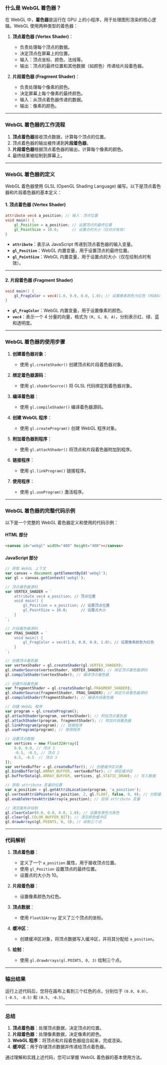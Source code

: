 ### 什么是 WebGL 着色器？

在 WebGL 中，**着色器**是运行在 GPU 上的小程序，用于处理图形渲染的核心逻辑。WebGL 使用两种类型的着色器：

1. **顶点着色器 (Vertex Shader)**：
   - 负责处理每个顶点的数据。
   - 决定顶点在屏幕上的位置。
   - 输入：顶点坐标、颜色、法线等。
   - 输出：顶点的最终位置和其他数据（如颜色）传递给片段着色器。

2. **片段着色器 (Fragment Shader)**：
   - 负责处理每个像素的颜色。
   - 决定屏幕上每个像素的最终颜色。
   - 输入：从顶点着色器传递的数据。
   - 输出：像素的颜色。

---

### WebGL 着色器的工作流程

1. **顶点着色器**接收顶点数据，计算每个顶点的位置。
2. 顶点着色器的输出被传递到**片段着色器**。
3. **片段着色器**根据顶点着色器的输出，计算每个像素的颜色。
4. 最终结果被绘制到屏幕上。

---

### WebGL 着色器的定义

WebGL 着色器使用 GLSL (OpenGL Shading Language) 编写。以下是顶点着色器和片段着色器的基本定义：

#### 1. 顶点着色器 (Vertex Shader)

```glsl
attribute vec4 a_position; // 输入：顶点位置
void main() {
    gl_Position = a_position; // 设置顶点的最终位置
    gl_PointSize = 10.0;      // 设置点的大小（仅对点有效）
}
```

- **`attribute`**：表示从 JavaScript 传递到顶点着色器的输入变量。
- **`gl_Position`**：WebGL 内置变量，用于设置顶点的最终位置。
- **`gl_PointSize`**：WebGL 内置变量，用于设置点的大小（仅在绘制点时有效）。

---

#### 2. 片段着色器 (Fragment Shader)

```glsl
void main() {
    gl_FragColor = vec4(1.0, 0.0, 0.0, 1.0); // 设置像素颜色为红色 (RGBA)
}
```

- **`gl_FragColor`**：WebGL 内置变量，用于设置像素的颜色。
- **`vec4`**：表示一个 4 分量的向量，格式为 `(R, G, B, A)`，分别表示红、绿、蓝和透明度。

---

### WebGL 着色器的使用步骤

1. **创建着色器对象**：
   - 使用 `gl.createShader()` 创建顶点和片段着色器对象。

2. **绑定着色器源码**：
   - 使用 `gl.shaderSource()` 将 GLSL 代码绑定到着色器对象。

3. **编译着色器**：
   - 使用 `gl.compileShader()` 编译着色器源码。

4. **创建 WebGL 程序**：
   - 使用 `gl.createProgram()` 创建 WebGL 程序对象。

5. **附加着色器到程序**：
   - 使用 `gl.attachShader()` 将顶点和片段着色器附加到程序。

6. **链接程序**：
   - 使用 `gl.linkProgram()` 链接程序。

7. **使用程序**：
   - 使用 `gl.useProgram()` 激活程序。

---

### WebGL 着色器的完整代码示例

以下是一个完整的 WebGL 着色器定义和使用的代码示例：

#### HTML 部分

```html
<canvas id="webgl" width="400" height="400"></canvas>
```

#### JavaScript 部分

```javascript
// 获取 WebGL 上下文
var canvas = document.getElementById('webgl');
var gl = canvas.getContext('webgl');

// 顶点着色器源码
var VERTEX_SHADER = `
    attribute vec4 a_position; // 顶点位置
    void main() {
        gl_Position = a_position; // 设置顶点位置
        gl_PointSize = 10.0;      // 设置点大小
    }
`;

// 片段着色器源码
var FRAG_SHADER = `
    void main() {
        gl_FragColor = vec4(1.0, 0.0, 0.0, 1.0); // 设置像素颜色为红色
    }
`;

// 创建顶点着色器
var vertexShader = gl.createShader(gl.VERTEX_SHADER);
gl.shaderSource(vertexShader, VERTEX_SHADER); // 绑定顶点着色器源码
gl.compileShader(vertexShader); // 编译顶点着色器

// 创建片段着色器
var fragmentShader = gl.createShader(gl.FRAGMENT_SHADER);
gl.shaderSource(fragmentShader, FRAG_SHADER); // 绑定片段着色器源码
gl.compileShader(fragmentShader); // 编译片段着色器

// 创建 WebGL 程序
var program = gl.createProgram();
gl.attachShader(program, vertexShader); // 附加顶点着色器
gl.attachShader(program, fragmentShader); // 附加片段着色器
gl.linkProgram(program); // 链接程序
gl.useProgram(program); // 使用程序

// 设置顶点数据
var vertices = new Float32Array([
    0.0, 0.0, // 顶点 1
    -0.5, -0.5, // 顶点 2
    0.5, -0.5  // 顶点 3
]);
var vertexBuffer = gl.createBuffer(); // 创建缓冲区对象
gl.bindBuffer(gl.ARRAY_BUFFER, vertexBuffer); // 绑定缓冲区
gl.bufferData(gl.ARRAY_BUFFER, vertices, gl.STATIC_DRAW); // 写入数据

// 获取 attribute 变量的位置
var a_position = gl.getAttribLocation(program, 'a_position');
gl.vertexAttribPointer(a_position, 2, gl.FLOAT, false, 0, 0); // 分配缓冲区数据
gl.enableVertexAttribArray(a_position); // 启用 attribute 变量

// 清空画布并绘制
gl.clearColor(0.0, 0.0, 0.0, 1.0); // 设置背景色为黑色
gl.clear(gl.COLOR_BUFFER_BIT); // 清空颜色缓冲区
gl.drawArrays(gl.POINTS, 0, 3); // 绘制三个点
```

---

### 代码解析

1. **顶点着色器**：
   - 定义了一个 `a_position` 属性，用于接收顶点位置。
   - 使用 `gl_Position` 设置顶点的最终位置。
   - 设置点的大小为 10。

2. **片段着色器**：
   - 设置像素颜色为红色。

3. **顶点数据**：
   - 使用 `Float32Array` 定义了三个顶点的坐标。

4. **缓冲区**：
   - 创建缓冲区对象，将顶点数据写入缓冲区，并将其分配给 `a_position`。

5. **绘制**：
   - 使用 `gl.drawArrays(gl.POINTS, 0, 3)` 绘制三个点。

---

### 输出结果

运行上述代码后，您将在画布上看到三个红色的点，分别位于 `(0.0, 0.0)`、`(-0.5, -0.5)` 和 `(0.5, -0.5)`。

---

### 总结

1. **顶点着色器**：处理顶点数据，决定顶点的位置。
2. **片段着色器**：处理像素数据，决定像素的颜色。
3. **WebGL 程序**：将顶点和片段着色器组合起来，完成渲染。
4. **缓冲区**：用于存储顶点数据并传递给顶点着色器。

通过理解和实践上述代码，您可以掌握 WebGL 着色器的基本使用方法。
